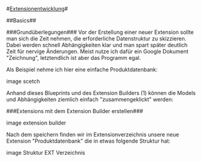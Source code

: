 #[Extensionentwicklung](0100%20Index.markdown)#


##Basics##

###Grundüberlegungen###
Vor der Erstellung einer neuer Extension sollte man sich die Zeit nehmen, die erforderliche Datenstruktur zu skizzieren. Dabei werden schnell Abhängigkeiten klar und man spart später deutlich Zeit für nervige Änderungen. Meist nutze ich dafür ein Google Dokument "Zeichnung", letztendlich ist aber das Programm egal.

Als Beispiel nehme ich hier eine einfache Produktdatenbank:

image scetch

Anhand dieses Blueprints und des Extension Builders (1) können die Models und Abhängigkeiten ziemlich einfach "zusammengeklickt" werden:

###Extensions mit dem Extension Builder erstellen###

image extension builder

Nach dem speichern finden wir im Extensionverzeichnis unsere neue Extension "Produktdatenbank" die in etwas folgende Struktur hat:

image Struktur EXT Verzeichnis
